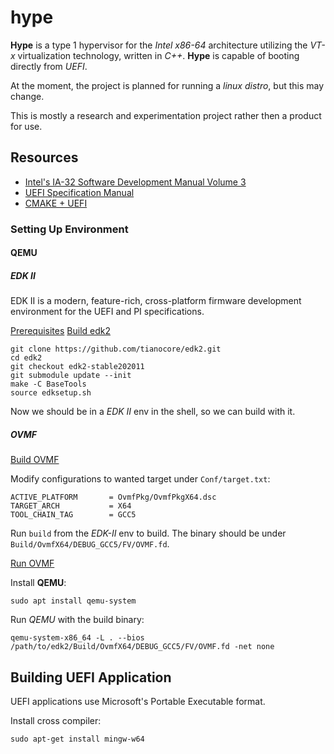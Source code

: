 # hype

__Hype__ is a type 1 hypervisor for the _Intel x86-64_ architecture
utilizing the _VT-x_ virtualization technology, written in _C++_. 
__Hype__ is capable of booting directly from _UEFI_.

At the moment, the project is planned for running a _linux distro_,
but this may change.

This is mostly a research and experimentation project rather then
a product for use.

## Resources

- [Intel's IA-32 Software Development Manual Volume 3](https://www.intel.com/content/www/us/en/architecture-and-technology/64-ia-32-architectures-software-developer-system-programming-manual-325384.html)
- [UEFI Specification Manual](https://www.uefi.org/sites/default/files/resources/UEFI%20Spec%202_6.pdf)
- [CMAKE + UEFI](https://github.com/eruffaldi/uefiboot)

### Setting Up Environment

#### QEMU

##### EDK II

EDK II is a modern, feature-rich, cross-platform firmware development environment for the UEFI and PI specifications.

[Prerequisites](https://github.com/tianocore/tianocore.github.io/wiki/Using-EDK-II-with-Native-GCC#Ubuntu_1604_LTS__Ubuntu_1610)
[Build edk2](https://github.com/tianocore/tianocore.github.io/wiki/Common-instructions)

```shell
git clone https://github.com/tianocore/edk2.git
cd edk2
git checkout edk2-stable202011
git submodule update --init
make -C BaseTools
source edksetup.sh
```

Now we should be in a _EDK II_ env in the shell, so we can build with it.

##### OVMF

[Build OVMF](https://github.com/tianocore/tianocore.github.io/wiki/How-to-build-OVMF)

Modify configurations to wanted target under `Conf/target.txt`:
```
ACTIVE_PLATFORM       = OvmfPkg/OvmfPkgX64.dsc
TARGET_ARCH           = X64
TOOL_CHAIN_TAG        = GCC5
```

Run `build` from the _EDK-II_ env to build. 
The binary should be under `Build/OvmfX64/DEBUG_GCC5/FV/OVMF.fd`.

[Run OVMF](https://github.com/tianocore/tianocore.github.io/wiki/How-to-run-OVMF)

Install __QEMU__:
```shell
sudo apt install qemu-system
```

Run _QEMU_ with the build binary:
```shell
qemu-system-x86_64 -L . --bios /path/to/edk2/Build/OvmfX64/DEBUG_GCC5/FV/OVMF.fd -net none
```

## Building UEFI Application

UEFI applications use Microsoft's Portable Executable format.

Install cross compiler:
```shell
sudo apt-get install mingw-w64
```
